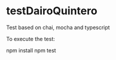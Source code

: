# testDairoQuintero
Test based on chai, mocha and typescript

To execute the test:

npm install
npm test
